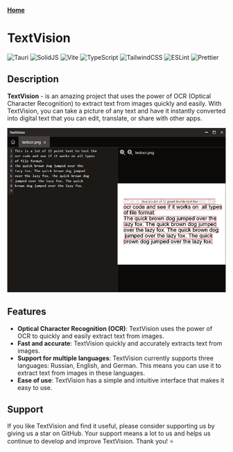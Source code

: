 [**Home**](/README.md)

# TextVision

![Tauri](https://img.shields.io/badge/tauri-%2324C8DB.svg?style=for-the-badge&logo=tauri&logoColor=%23FFFFFF)
![SolidJS](https://img.shields.io/badge/SolidJS-2c4f7c?style=for-the-badge&logo=solid&logoColor=c8c9cb)
![Vite](https://img.shields.io/badge/vite-%23646CFF.svg?style=for-the-badge&logo=vite&logoColor=white)
![TypeScript](https://img.shields.io/badge/typescript-%23007ACC.svg?style=for-the-badge&logo=typescript&logoColor=white)
![TailwindCSS](https://img.shields.io/badge/tailwindcss-%2338B2AC.svg?style=for-the-badge&logo=tailwind-css&logoColor=white)
![ESLint](https://img.shields.io/badge/ESLint-4B3263?style=for-the-badge&logo=eslint&logoColor=white)
![Prettier](https://img.shields.io/badge/prettier-1A2C34?style=for-the-badge&logo=prettier&logoColor=F7BA3E)

## Description

**TextVision** -  is an amazing project that uses the power of OCR (Optical Character Recognition) to extract text
from images quickly and easily. With TextVision, you can take a picture of any text and have it instantly
converted into digital text that you can edit, translate, or share with other apps.

![demo](/assets/text-vision-demo.png)

## Features

- **Optical Character Recognition (OCR)**: TextVision uses the power of OCR to quickly and easily extract text from images.
- **Fast and accurate**: TextVision quickly and accurately extracts text from images.
- **Support for multiple languages**: TextVision currently supports three languages: Russian, English, and German. This means you can use it to extract text from images in these languages.
- **Ease of use**: TextVision has a simple and intuitive interface that makes it easy to use.

## Support

If you like TextVision and find it useful, please consider supporting us by giving us a star on GitHub. Your support means a lot to us and helps us continue to develop and improve TextVision. Thank you! ⭐